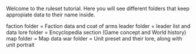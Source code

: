 Welcome to the ruleset tutorial. Here you will see different folders that keep appropiate data to their name inside.

faction folder = Faction data and coat of arms
leader folder = leader list and data
lore folder = Encyclopedia section (Game concept and World history)
map folder = Map data
war folder = Unit preset and their lore, along with unit portrait